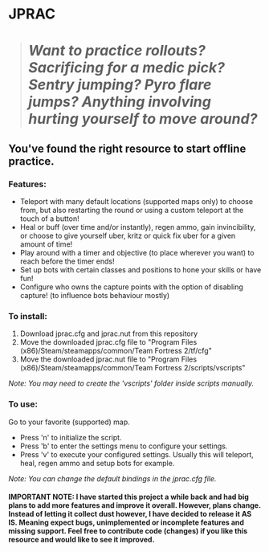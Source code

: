 # JPRAC
># *Want to practice rollouts? Sacrificing for a medic pick? Sentry jumping? Pyro flare jumps? Anything involving hurting yourself to move around?*
## You've found the right resource to start offline practice.

### Features:
- Teleport with many default locations (supported maps only) to choose from, but also restarting the round or using a custom teleport at the touch of a button!
- Heal or buff (over time and/or instantly), regen ammo, gain invincibility, or choose to give yourself uber, kritz or quick fix uber for a given amount of time!
- Play around with a timer and objective (to place wherever you want) to reach before the timer ends!
- Set up bots with certain classes and positions to hone your skills or have fun!
- Configure who owns the capture points with the option of disabling capture! (to influence bots behaviour mostly)


### To install:

1.  Download jprac.cfg and jprac.nut from this repository
2.  Move the downloaded jprac.cfg file to "Program Files (x86)/Steam/steamapps/common/Team Fortress 2/tf/cfg"
3.  Move the downloaded jprac.nut file to "Program Files (x86)/Steam/steamapps/common/Team Fortress 2/scripts/vscripts"

*Note: You may need to create the 'vscripts' folder inside scripts manually.*


### To use:

Go to your favorite (supported) map.
- Press 'n' to initialize the script.
- Press 'b' to enter the settings menu to configure your settings.
- Press 'v' to execute your configured settings. Usually this will teleport, heal, regen ammo and setup bots for example.

*Note: You can change the default bindings in the jprac.cfg file.*


#### IMPORTANT NOTE:  I have started this project a while back and had big plans to add more features and improve it overall. However, plans change. Instead of letting it collect dust however, I have decided to release it AS IS. Meaning expect bugs, unimplemented or incomplete features and missing support. Feel free to contribute code (changes) if you like this resource and would like to see it improved.
